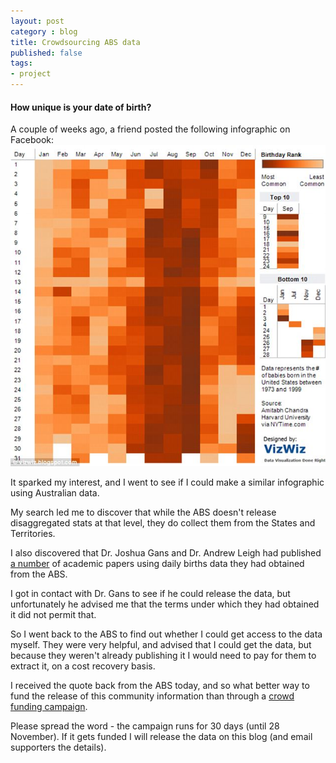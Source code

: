 ```yaml
---
layout: post
category : blog
title: Crowdsourcing ABS data
published: false
tags:
- project
---
```


#### How unique is your date of birth?

A couple of weeks ago, a friend posted the following infographic on Facebook:
<img src="/assets/img/2013-10-29-daily-births-example.jpg">

It sparked my interest, and I went to see if I could make a similar infographic using Australian data.

My search led me to discover that while the ABS doesn't release disaggregated stats at that level, they do collect them
from the States and Territories.

I also discovered that Dr. Joshua Gans and Dr. Andrew Leigh had published
[a number](http://scholar.google.com.au/scholar?q=Joshua+Gans+AND+Andrew+Leigh+AND+Births+-inheritance+-bargaining&btnG=&hl=en)
 of academic papers using daily births data they had obtained from the ABS.

I got in contact with Dr. Gans to see if he could release the data, but unfortunately he advised me that the terms under
which they had obtained it did not permit that.

So I went back to the ABS to find out whether I could get access to the data myself. They were very helpful, and advised
that I could get the data, but because they weren't already publishing it I would need to pay for them to extract it, on
a cost recovery basis.

I received the quote back from the ABS today, and so what better way to fund the release of this community information
than through a [crowd funding campaign](http://www.pozible.com/aussiebirths).

Please spread the word - the campaign runs for 30 days (until 28 November). If it gets funded I will release the
data on this blog (and email supporters the details).